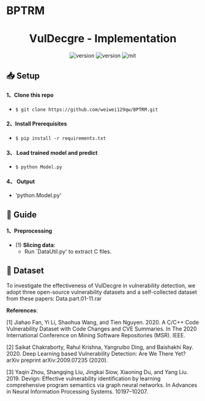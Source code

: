 # BPTRM
<div align="center">
    <p>
    <h1>
    VulDecgre - Implementation
    </h1>
    <img src="https://img.shields.io/badge/Platform-linux-lightgrey" alt="version">
    <img src="https://img.shields.io/badge/Python-3.7+-orange" alt="version">
    <img src="https://img.shields.io/badge/License-MIT-red.svg" alt="mit">
</div>

## 📥 Setup
#### 1、Clone this repo

- `$ git clone https://github.com/weiwei129qw/BPTRM.git`

#### 2、Install Prerequisites

- `$ pip install -r requirements.txt`

#### 3、 Load trained model and predict

- `$ python Model.py`


#### 4、 Output
- 'python.Model.py' 

## 🚨 Guide

#### 1、Preprocessing

- (1) **Slicing data**:
  - Run `DataUtil.py' to extract C files.


## 🤯 Dataset

To investigate the effectiveness of VulDecgre in vulnerability detection, we adopt three open-source vulnerability datasets and a self-collected dataset from these papers:
Data.part.01-11.rar

**References**:

[1] Jiahao Fan, Yi Li, Shaohua Wang, and Tien Nguyen. 2020. A C/C++ Code Vulnerability Dataset with Code Changes and CVE Summaries. In The 2020 International Conference on Mining Software Repositories (MSR). IEEE.

[2] Saikat Chakraborty, Rahul Krishna, Yangruibo Ding, and Baishakhi Ray. 2020. Deep Learning based Vulnerability Detection: Are We There Yet? arXiv preprint arXiv:2009.07235 (2020).

[3] Yaqin Zhou, Shangqing Liu, Jingkai Siow, Xiaoning Du, and Yang Liu. 2019. Devign: Effective vulnerability identification by learning comprehensive program semantics via graph neural networks. In Advances in Neural Information Processing Systems. 10197–10207.
